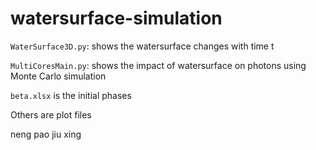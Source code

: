 # watersurface-simulation

`WaterSurface3D.py`: shows the watersurface changes with time t 

`MultiCoresMain.py`: shows the impact of watersurface on photons using Monte Carlo simulation

`beta.xlsx` is the initial phases

Others are plot files


neng pao jiu xing
